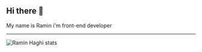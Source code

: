 ## Hi there 👋
My name is Ramin i'm front-end developer
___
![Ramin Haghi stats](https://github-readme-stats.vercel.app/api?username=RaminHaghi&show_icons=true&theme=tokyonight)
